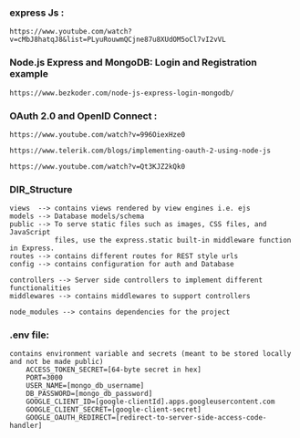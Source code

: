 ### express Js : 
    https://www.youtube.com/watch?v=cMbJ8hatqJ8&list=PLyuRouwmQCjne87u8XUdOM5oCl7vI2vVL

### Node.js Express and MongoDB: Login and Registration example
    https://www.bezkoder.com/node-js-express-login-mongodb/


### OAuth 2.0 and OpenID Connect :
    https://www.youtube.com/watch?v=996OiexHze0
    
    https://www.telerik.com/blogs/implementing-oauth-2-using-node-js

    https://www.youtube.com/watch?v=Qt3KJZ2kQk0

### DIR_Structure
    views  --> contains views rendered by view engines i.e. ejs
    models --> Database models/schema
    public --> To serve static files such as images, CSS files, and JavaScript 
               files, use the express.static built-in middleware function in Express.
    routes --> contains different routes for REST style urls
    config --> contains configuration for auth and Database
    
    controllers --> Server side controllers to implement different functionalities
    middlewares --> contains middlewares to support controllers

    node_modules --> contains dependencies for the project

### .env file:
    contains environment variable and secrets (meant to be stored locally and not be made public)
        ACCESS_TOKEN_SECRET=[64-byte secret in hex]
        PORT=3000
        USER_NAME=[mongo_db_username]           
        DB_PASSWORD=[mongo_db_password]
        GOOGLE_CLIENT_ID=[google-clientId].apps.googleusercontent.com
        GOOGLE_CLIENT_SECRET=[google-client-secret]
        GOOGLE_OAUTH_REDIRECT=[redirect-to-server-side-access-code-handler]
